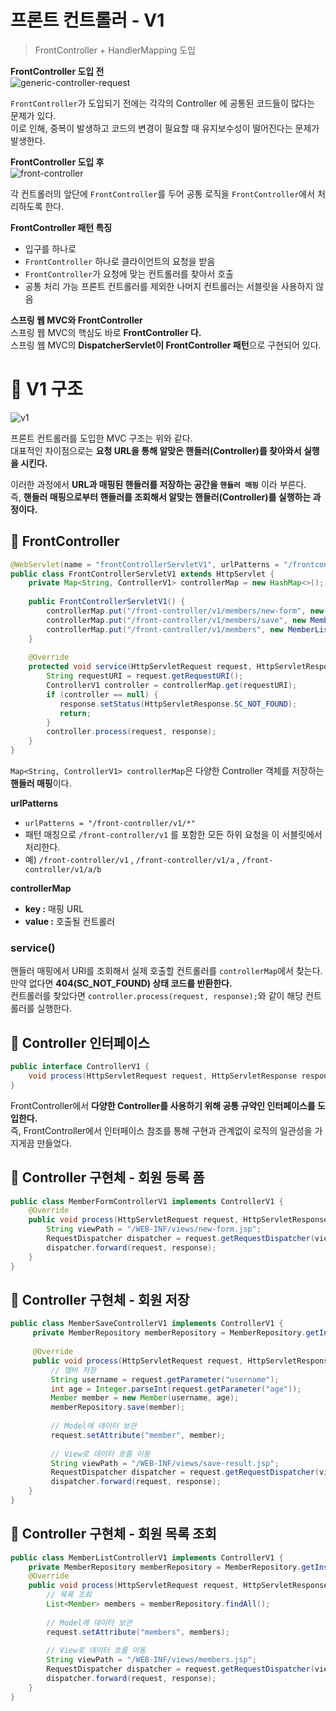 프론트 컨트롤러 - V1
=====================
> FrontController + HandlerMapping 도입 

**FrontController 도입 전**         
![generic-controller-request](https://user-images.githubusercontent.com/50267433/126643365-d51086e7-9c5f-4244-9323-2d2fec1486d9.PNG)         
        
`FrontController`가 도입되기 전에는 각각의 Controller 에 공통된 코드들이 많다는 문제가 있다.       
이로 인해, 중복이 발생하고 코드의 변경이 필요할 때 유지보수성이 떨어진다는 문제가 발생한다.         
     
**FrontController 도입 후**          
![front-controller](https://user-images.githubusercontent.com/50267433/126643370-68b2339b-dec3-42d2-8ddf-8ab3da816c9c.png)      
            
각 컨트롤러의 앞단에 `FrontController`를 두어 공통 로직을 `FrontController`에서 처리하도록 한다.              
           
**FrontController 패턴 특징**       
* 입구를 하나로
* `FrontController` 하나로 클라이언트의 요청을 받음               
* `FrontController`가 요청에 맞는 컨트롤러를 찾아서 호출                          
* 공통 처리 가능 프론트 컨트롤러를 제외한 나머지 컨트롤러는 서블릿을 사용하지 않음        
                  
**스프링 웹 MVC와 FrontController**                 
스프링 웹 MVC의 핵심도 바로 **FrontController 다.**                    
스프링 웹 MVC의 **DispatcherServlet이 FrontController 패턴**으로 구현되어 있다.           
     
# 📘 V1 구조    
   
![v1](https://user-images.githubusercontent.com/50267433/126643978-f306cf6b-04f4-4682-a36a-2d59834d0012.PNG)   
      
프론트 컨트롤러를 도입한 MVC 구조는 위와 같다.               
대표적인 차이점으로는 **요청 URL을 통해 알맞은 핸들러(Controller)를 찾아와서 실행을 시킨다.**           
       
이러한 과정에서 **URL과 매핑된 핸들러를 저장하는 공간을 `핸들러 매핑`** 이라 부른다.    
즉, **핸들러 매핑으로부터 핸들러를 조회해서 알맞는 핸들러(Controller)를 실행하는 과정이다.**         

## 📖 FrontController 
```java
@WebServlet(name = "frontControllerServletV1", urlPatterns = "/frontcontroller/v1/*")
public class FrontControllerServletV1 extends HttpServlet {
    private Map<String, ControllerV1> controllerMap = new HashMap<>();
    
    public FrontControllerServletV1() {
        controllerMap.put("/front-controller/v1/members/new-form", new MemberFormControllerV1());
        controllerMap.put("/front-controller/v1/members/save", new MemberSaveControllerV1());
        controllerMap.put("/front-controller/v1/members", new MemberListControllerV1());
    }
 
    @Override
    protected void service(HttpServletRequest request, HttpServletResponse response) throws ServletException, IOException {
        String requestURI = request.getRequestURI();
        ControllerV1 controller = controllerMap.get(requestURI);
        if (controller == null) {
           response.setStatus(HttpServletResponse.SC_NOT_FOUND);
           return;
        }
        controller.process(request, response);
    }
}
```   
`Map<String, ControllerV1> controllerMap`은 다양한 Controller 객체를 저장하는 **핸들러 매핑**이다.         
    
**urlPatterns**        
* `urlPatterns = "/front-controller/v1/*"`     
* 패턴 매칭으로 `/front-controller/v1` 를 포함한 모든 하위 요청을 이 서블릿에서 처리한다.              
* 예) `/front-controller/v1` , `/front-controller/v1/a` , `/front-controller/v1/a/b`             
     
**controllerMap**    
* **key :** 매핑 URL  
* **value :** 호출될 컨트롤러   
     
### service()  
핸들러 매핑에서 URI를 조회해서 실제 호출할 컨트롤러를 `controllerMap`에서 찾는다.                    
만약 없다면 **404(SC_NOT_FOUND) 상태 코드를 반환한다.**                     
컨트롤러를 찾았다면 `controller.process(request, response);`와 같이 해당 컨트롤러를 실행한다.                 

## 📖 Controller 인터페이스 
```java
public interface ControllerV1 {
    void process(HttpServletRequest request, HttpServletResponse response) throws ServletException, IOException;
}
```   
FrontController에서 **다양한 Controller를 사용하기 위해 공통 규약인 인터페이스를 도입한다.**                     
즉, FrontController에서 인터페이스 참조를 통해 구현과 관계없이 로직의 일관성을 가지게끔 만들었다.                  
        
## 📖 Controller 구현체 - 회원 등록 폼   
```java
public class MemberFormControllerV1 implements ControllerV1 {
    @Override
    public void process(HttpServletRequest request, HttpServletResponse response) throws ServletException, IOException {
        String viewPath = "/WEB-INF/views/new-form.jsp";
        RequestDispatcher dispatcher = request.getRequestDispatcher(viewPath);
        dispatcher.forward(request, response);
    }
}
```
  
## 📖 Controller 구현체 - 회원 저장
```java
public class MemberSaveControllerV1 implements ControllerV1 {
     private MemberRepository memberRepository = MemberRepository.getInstance();
     
     @Override
     public void process(HttpServletRequest request, HttpServletResponse response) throws ServletException, IOException {
         // 멤버 저장 
         String username = request.getParameter("username");
         int age = Integer.parseInt(request.getParameter("age"));
         Member member = new Member(username, age);
         memberRepository.save(member);
         
         // Model에 데이터 보관   
         request.setAttribute("member", member);
         
         // View로 데이터 흐름 이동   
         String viewPath = "/WEB-INF/views/save-result.jsp";
         RequestDispatcher dispatcher = request.getRequestDispatcher(viewPath);
         dispatcher.forward(request, response);
    }
}
```

## 📖 Controller 구현체 - 회원 목록 조회  
```java
public class MemberListControllerV1 implements ControllerV1 {
    private MemberRepository memberRepository = MemberRepository.getInstance();
    @Override
    public void process(HttpServletRequest request, HttpServletResponse response) throws ServletException, IOException {
        // 목록 조회  
        List<Member> members = memberRepository.findAll();
        
        // Model에 데이터 보관    
        request.setAttribute("members", members);
        
        // View로 데이터 흐름 이동   
        String viewPath = "/WEB-INF/views/members.jsp";
        RequestDispatcher dispatcher = request.getRequestDispatcher(viewPath);
        dispatcher.forward(request, response);
    }
}
```




